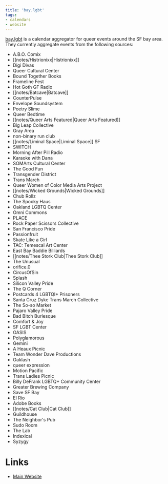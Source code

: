 ```yaml
---
title: 'bay.lgbt'
tags:
- calendars
- website
---
```


[bay.lgbt](https://bay.lgbt) is a calendar aggregator for queer events around the SF bay area. They currently aggregate events from the following sources:

- A.B.O. Comix
- [[notes/Histrionixx|Histrionixx]]
- Digi Divas
- Queer Cultural Center
- Bound Together Books
- Frameline Fest
- Hot Goth GF Radio
- [[notes/Batcave|Batcave]]
- CounterPulse
- Envelope Soundsystem
- Poetry Slime
- Queer Bedtime
- [[notes/Queer Arts Featured|Queer Arts Featured]]
- Big Leap Collective
- Gray Area
- non-binary run club
- [[notes/Liminal Space|Liminal Space]] SF
- SWITCH
- Morning After Pill Radio
- Karaoke with Dana
- SOMArts Cultural Center
- The Good Fun
- Transgender District
- Trans March
- Queer Women of Color Media Arts Project
- [[notes/Wicked Grounds|Wicked Grounds]]
- Chub Rollz
- The Spooky Haus
- Oakland LGBTQ Center
- Omni Commons
- PLACE
- Rock Paper Scissors Collective
- San Francisco Pride
- Passionfruit
- Skate Like a Girl
- TAC: Temescal Art Center
- East Bay Baddie Billiards
- [[notes/Thee Stork Club|Thee Stork Club]]
- The Unusual
- orifice.0
- CircusOfSin
- Splash
- Silicon Valley Pride
- The Q Corner
- Postcards 4 LGBTQI+ Prisoners
- Santa Cruz Dyke Trans March Collective
- The So-so Market
- Pajaro Valley Pride
- Bad Bitch Burlesque
- Comfort & Joy
- SF LGBT Center
- OASIS
- Polyglamorous
- Gemini
- A Heaux Picnic
- Team Wonder Dave Productions
- Oaklash
- queer expression
- Motion Pacific
- Trans Ladies Picnic
- Billy DeFrank LGBTQ+ Community Center
- Greater Brewing Company
- Save SF Bay
- El Rio
- Adobe Books
- [[notes/Cat Club|Cat Club]]
- Guildhouse
- The Neighbor's Pub
- Sudo Room
- The Lab
- Indexical
- Syzygy

# Links
- [Main Website](https://bay.lgbt)